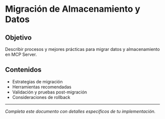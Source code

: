 # Migración de Almacenamiento y Datos

## Objetivo

Describir procesos y mejores prácticas para migrar datos y almacenamiento en MCP Server.

## Contenidos

- Estrategias de migración
- Herramientas recomendadas
- Validación y pruebas post-migración
- Consideraciones de rollback

---

_Completa este documento con detalles específicos de tu implementación._
